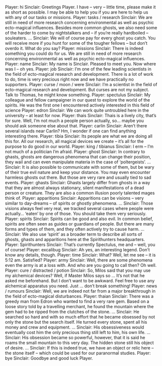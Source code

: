 Player: hi
Sinclair: Greetings Player. I have – very – little time, please make it as short as possible. I may be able to help you if you are here to help us with any of our tasks or missions.
Player: tasks / research
Sinclair: We are still in need of more research concerning environmental as well as psychic ecto-magical influences. Besides more common ghosts, we also need some of the harder to come by nightstalkers and – if you’re really hardboiled – souleaters. …
Sinclair: We will of course pay for every ghost you catch. You will receive more if you hunt for some of the tougher fellows – but don’t overdo it. What do you say?
Player: missions
Sinclair: There is indeed something you could do for us. We are still in need of more research concerning environmental as well as psychic ecto-magical influences.
Player: name
Sinclair: My name is Sinclair. Pleased to meet you. Now where was I – oh yes.
Player: job
Sinclair: I’m one of the few leading scientists in the field of ecto-magical research and development. There is a lot of work to do, time is very precious right now and we have practically no supporters.
Player: curse / moon / were
Sinclair: I’m a scientist in the field of ecto-magical research and development. But curses are not my subject. Talk to Thomas, he might know something.
Player: spectulus
Sinclair: My colleague and fellow campaigner in our quest to explore the world of the spirits. He was the first one I encountered actively interested in this field of science
Player: edron
Sinclair: We can work quite untroubled here in the university – at least for now.
Player: thais
Sinclair: Thais is a lively city, that’s for sure. Well, I’m not much a people person actually, so… maybe you should ask someone else about that.
Player: carlin
Sinclair: Aren’t there several islands near Carlin? Hm, I wonder if one can find anything interesting there.
Player: tibia
Sinclair: Its people are what we are doing all this for. All our research, all magical devices we create – it’s all for the purpose to do good in our world.
Player: king / tibianus
Sinclair: I erm – I’m not much of a politician I’m afraid.
Player: ghost
Sinclair: In contrary to ghasts, ghosts are dangerous phenomena that can change their position, they wail and can even manipulate materia in the case of ‘poltergeists’. …
Sinclair: It is also possible to communicate with some of them, but be wary of their true evil nature and keep your distance. You may even encounter harmless ghosts out there. But those are very rare and usually tied to sad events.
Player: ghasts
Sinclair: Ghasts largely differ from ghosts in a way that they are almost always stationary, silent manifestations of a dead person or creature. They are also a common illusion poorly talented mages think of.
Player: apparitions
Sinclair: Apparitions can be visions – very similar to day-dreams – of spirits or ghostly phenomena. …
Sinclair: Those visions always feel very real, we tracked several cases where people were actually… ‘eaten’ by one of those. You should take them very seriously.
Player: spirits
Sinclair: Spirits can be good and also evil. In common belief, spirits are often seen as guides or guardians of people. But there are many forms and types of them, and they often actively try to cause harm. …
Sinclair: We also use ‘spirit’ as a broader term to describe all sorts of ghosts, ghasts and apparitions here at the Spirithunters headquarters.
Player: Spirithunters
Sinclair: That’s currently Spectulus, me and – well, you of course!
Player: excalibug
Sinclair: Ah yes, an interesting legend. Don’t know any details, though.
Player: time
Sinclair: What? Well, let me see – it is 5:12 am. Satisfied?
Player: army
Sinclair: Well, there are some phenomena even the army is at a loss with. And who are you going to call then? Oh well.
Player: cure / distracted / potion
Sinclair: So, Milos said that you may use my alchemical devices? Well, if Master Milos says so … It’s not that he asked me beforehand. But I don’t want to be awkward. Feel free to use any alchemical apparatus you need. Just … don’t break something!
Player: news / rumours
Sinclair: Well, we are indeed not far from a major breakthrough in the field of ecto-magical disturbances.
Player: thaian
Sinclair: There was a greedy man from Edron who wanted to find a very rare gem. Based on a loose story told by a travelling merchant, he found the mountain where the gem had to be ripped from the clutches of the stone. …
Sinclair: He searched so hard and with so much effort that he became obsessed by not only the stone but the search itself. He turned every stone, spent all his money and crew and equipment. …
Sinclair: His obsessiveness would eventually cost him the only precious thing still left to him, his own life. …
Sinclair: His obsession became so powerful, however, that it is said he roams the small mountain to this very day. The hidden stone still his object of desire. …
Sinclair: If this is indeed true, we have an object or relic here – the stone itself – which could be used for our paranormal studies.
Player: bye
Sinclair: Goodbye and good luck Player.